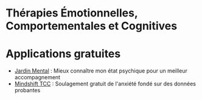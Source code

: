 <!-- Title: Thérapies Émotionnelles, Comportementales et Cognitives
     Menu: Pour les psychologues / TECC
     Description: Fiche sur les thérapies émotionnelles, comportementales et cognitives -->

# Thérapies Émotionnelles, Comportementales et Cognitives

<object class="schema" type="image/svg+xml" data="{{ ASSET:psycho/TECC.svg }}"></object>

# Applications gratuites

- [Jardin Mental](https://jardinmental.fabrique.social.gouv.fr/) : Mieux connaître mon état psychique pour un meilleur accompagnement
- [Mindshift TCC](https://www.anxietycanada.com/fr/resources/mindshift-tcc/) : Soulagement gratuit de l'anxiété fondé sur des données probantes
